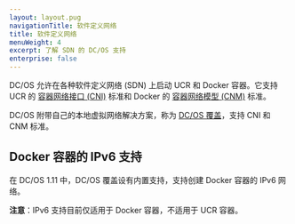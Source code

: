 ```yaml
---
layout: layout.pug
navigationTitle: 软件定义网络
title: 软件定义网络
menuWeight: 4
excerpt: 了解 SDN 的 DC/OS 支持
enterprise: false
---
```



DC/OS 允许在各种软件定义网络 (SDN) 上启动 UCR 和 Docker 容器。它支持 UCR 的 [容器网络接口 (CNI)](https://github.com/containernetworking/cni) 标准和 Docker 的 [容器网络模型 (CNM)](https://github.com/docker/libnetwork/blob/master/docs/design.md) 标准。

DC/OS 附带自己的本地虚拟网络解决方案，称为 [DC/OS 覆盖](/1.11/networking/SDN/dcos-overlay/)，支持 CNI 和 CNM 标准。

## Docker 容器的 IPv6 支持
在 DC/OS 1.11 中，DC/OS 覆盖设有内置支持，支持创建 Docker 容器的 IPv6 网络。

**注意**：IPv6 支持目前仅适用于 Docker 容器，不适用于 UCR 容器。
